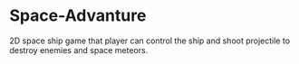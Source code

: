 # Space-Advanture
2D space ship game that player can control the ship and shoot projectile to destroy enemies and space meteors.
